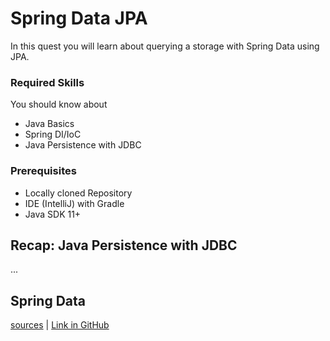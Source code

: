# Spring Data JPA

In this quest you will learn about querying a storage with Spring Data using JPA. 

### Required Skills

You should know about

* Java Basics
* Spring DI/IoC
* Java Persistence with JDBC

### Prerequisites

* Locally cloned Repository
* IDE (IntelliJ) with Gradle
* Java SDK 11+

## Recap: Java Persistence with JDBC

...

## Spring Data 

[sources](../../../src/main/java/dev/wcs/nad/tariffmanager/persistence/entity/Address.java) | [Link in GitHub](../../../src/main/java/dev/wcs/nad/tariffmanager/persistence/entity/Address.java#L24)